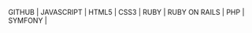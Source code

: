 GITHUB | 
JAVASCRIPT | 
HTML5 | 
CSS3 | 
RUBY | 
RUBY ON RAILS | 
PHP | 
SYMFONY | 











































